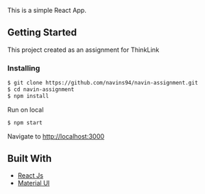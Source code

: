 This is a simple React App.

## Getting Started

This project created as an assignment for ThinkLink

### Installing

```sh
$ git clone https://github.com/navins94/navin-assignment.git
$ cd navin-assignment
$ npm install
```

Run on local

```sh
$ npm start
```

Navigate to [http://localhost:3000](http://localhost:3000)

## Built With

- [React Js](https://reactjs.org/)
- [Material UI](https://mui.com/)
